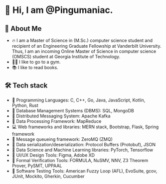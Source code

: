 # 👋 Hi, I am @Pingumaniac. 

## 👨 About Me 

* 🔥 I am a Master of Science in (M.Sc.) computer science student and recipient of an Engineering Graduate Fellowship at Vanderbilt University. Thus, I am an incoming Online Master of Science in computer science (OMSCS) student at Georgia Institute of Technology.
* 🏋️‍♂️ I like to go to a gym.
* 📚 I like to read books.

## 🛠 Tech stack 
* 💎 Programming Languages: C, C++, Go, Java, JavaScript, Kotlin, Python, Rust
* 🪭 Database Management Systems (DBMS): SQL, MongoDB
* 💌 Distributed Messaging System: Apache Kafka
* 🥢 Data Processing Framework: MapReduce
* 💻 Web frameworks and libraries: MERN stack, Bootstrap, Flask, Spring framework
* 📩 Message queueing framework: ZeroMQ (ZMQ)
* 📨 Data serialization/deserialization: Protocol Buffers (Protobuf), JSON
* 💊 Data Science and Machine Learning libraries: PyTorch, Tensorflow
* 🔮 UI/UX Design Tools: Figma, Adobe XD
* 🔫 Formal Verification Tools: FORMULA, NuSMV, NNV, Z3 Theorem Prover, PySMT, UPPAAL
* 🔧 Software Testing Tools: American Fuzzy Loop (AFL), EvoSuite, gcov, JUnit, Mockito, Gherkin, Cucumber

<!---
Pingumaniac/Pingumaniac is a ✨ special ✨ repository because its `README.md` (this file) appears on your GitHub profile.
You can click the Preview link to take a look at your changes.
--->
